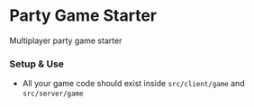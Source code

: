 # Party Game Starter

Multiplayer party game starter

### Setup & Use

* All your game code should exist inside `src/client/game` and `src/server/game`